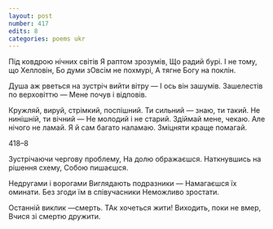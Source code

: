 ```yaml
---
layout: post
number: 417
edits: 8
categories: poems ukr
---
```


Під ковдрою нічних світів
Я раптом зрозумів, 
Що радий бурі.
І не тому, що Хелловін,
Бо думи зОвсім не похмурі, 
А тягне Богу на поклін. 

Душа аж рветься на зустріч вийти вітру — 
І ось він зашумів.
Зашелестів по верховіттю  —
Мене почув і відповів.

Кружляй, вируй, стрімкий, поспішний.
Ти сильний — знаю, ти такий.
Не нинішній, ти вічний — 
Не молодий і не старий.
Здіймай мене, чекаю.
Але нічого не ламай.
Я й сам багато наламаю.
Зміцняти краще помагай.

418–8

Зустрічаючи чергову проблему,
На долю ображаєшся.
Наткнувшись на рішення схему,
Собою пишаєшся.

Недругами і ворогами
Виглядають подразники —
Намагаєшся їх оминати.
Без згоди їм в співучасники
Неможливо зростати.

Останній виклик —смерть.
ТАк хочеться жити!
Виходить, поки не вмер,
Вчися зі смертю дружити.
